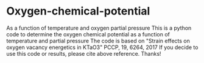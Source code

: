 # Oxygen-chemical-potential
As a function of temperature and oxygen partial pressure
This is a python code to determine the oxygen chemical potential as a function of temperature and partial pressure
The code is based on "Strain effects on oxygen vacancy energetics in KTaO3" PCCP, 19, 6264, 2017
If you decide to use this code or results, please cite above reference. Thanks!
